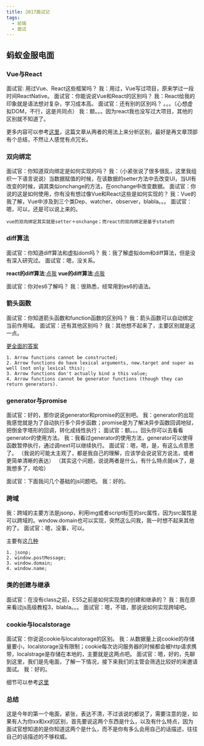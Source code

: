 ```yaml
---
title: 2017面试记
tags:
  - 前端
  - 面试
---
```


## 蚂蚁金服电面

### Vue与React

面试官: 用过Vue、React这些框架吗？
我：用过，Vue写过项目，原来学过一段时间ReactNative。
面试官：你能说说Vue和React的区别吗？
我：React给我的印象就是语法想对复杂，学习成本高。
面试官：还有别的区别吗？
。。。（心想虚拟DOM，不行，这是共同点）
我：额。。。因为react我也没写过大项目，其他的区别就不知道了。

更多内容可以参考[这里](http://www.tuicool.com/articles/2QJjeeQ)，这篇文章从两者的用法上来分析区别，最好是再文章顶部有个总结，不然让人感觉有点冗长。

### 双向绑定

面试官：你知道双向绑定是如何实现的吗？
我：（小紧张说了很多很乱，这里我组织一下语言说说）当数据赋值的时候，在该数据的setter方法中去改变UI，当UI有改变的时候，调其类似onchange的方法，在onchange中改变数据。
面试官：你说的这是如何使用，你有没有想过像Vue和React这些是如何实现的？
我：Vue的我了解，Vue中涉及到三个类Dep、watcher、observer，blabla。。。
面试官：嗯，可以，还是可以说上来的。

```
vue的双向绑定其实就是setter＋onchange；而react的双向绑定是基于state的
```

### diff算法

面试官：你知道diff算法和虚拟dom吗？
我：我了解虚拟dom和diff算法，但是没有深入研究过。
面试官：嗯，没关系。

**react的diff算法**:[点我](http://www.infoq.com/cn/articles/react-dom-diff?from=timeline&isappinstalled=0)
**vue的diff算法**:[点我](https://github.com/youngwind/blog/issues/91)

面试官：你对es6了解吗？
我：很熟悉，经常用到es6的语法。

### 箭头函数

面试官：你知道箭头函数和function函数的区别吗？
我：箭头函数可以自动绑定当前作用域。
面试官：还有其他区别吗？
我：其他想不起来了，主要区别就是这一点。

[更全面的答案](http://stackoverflow.com/questions/32535110/what-are-the-differences-if-any-between-es6-arrow-functions-and-functions-boun)
```
1. Arrow functions cannot be constructed;
2. Arrow functions do have lexical arguments, new.target and super as well (not only lexical this);
3. Arrow functions don't actually bind a this value;
4. Arrow functions cannot be generator functions (though they can return generators).
```

### generator与promise

面试官：好的，那你说说generator和promise的区别吧。
我：generator的出现我感觉就是为了自动执行多个异步函数；promise是为了解决异步函数回调地狱，把倒金字塔形的回调，转化成线性执行；
面试官：额。。。回头你可以去看看generator的使用方法。
我：我看过generator的使用方法，generator可以使得函数暂停执行，通过调next可以继续执行。
面试官：嗯，嗯，是，有这么点意思了。
（我说的可能太主观了，都是我自己的理解，应该学会说说官方说法，或者更简单清晰的表达）
（其实这个问题，说说两者是什么，有什么特点就ok了，是我想多了，哈哈）

面试官：下面我问几个基础的js问题吧。
我：好的。

### 跨域

我：跨域的主要方法是jsonp，利用img或者script标签的src属性，因为src属性是可以跨域的。window.domain也可以实现，突然这么问我，我一时想不起来其他的了。
面试官：嗯，没事，可以。

主要有这[几种](http://www.cnblogs.com/2050/p/3191744.html)
```
1. jsonp;
2. window.postMessage;
3. window.domain;
4. window.name;
```

### 类的创建与继承

面试官：在没有class之前，ES5之前是如何实现类的创建和继承的？
我：我在原来看过js高级教程3，blabla。。。
面试官：嗯，不错，那说说如何实现跨域吧。

### cookie与localstorage

面试官：你说说cookie与localstorage的区别。
我：从数据量上说cookie的存储量要小，localstorage没有限制；cookie每次访问服务器的时候都会被http请求携带，localstrage是存储在本地的，主要就是这两点吧。
面试官：嗯，好的，先聊到这里，我们是先电面，了解一下情况，接下来我们的主管会筛选比较好的来邀请面试。
我：好的。

细节可以参考[这里](http://stackoverflow.com/questions/3220660/local-storage-vs-cookies)

### 总结

这是今年的第一个电面，紧张，表达不清，不过该说的都说了，需要注意的是，如果有人为你xx和xx的区别，首先要说这两个东西是什么，以及有什么特点，因为面试官想知道的是你知道这两个是什么，而不是你有多么会用自己的话描述，往往自己的话描述的不够权威。

